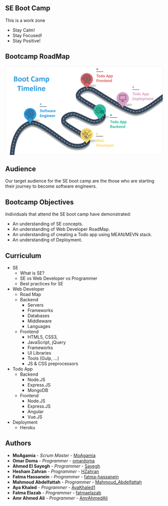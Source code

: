 ## SE Boot Camp
This is a work zone
* Stay Calm!
* Stay Focused!
* Stay Positive!

## Bootcamp RoadMap
![Bootcamp RoadMap](https://raw.githubusercontent.com/MoAgamia/SE-Boot-Camp/master/Bootcamp-Slides/Bootcamp-Assests/SE-Bootcamp-RoadMap.PNG "Bootcamp RoadMap")

## Audience
Our target audience for the SE boot camp are the those who are starting their journey to become software engineers. 

## Bootcamp Objectives
Individuals that attend the SE boot camp have demonstrated:
* An understanding of SE concepts. 
* An understanding of Web Developer RoadMap.
* An understanding of creating a Todo app using MEAN/MEVN stack.
* An understanding of Deployment.

## Curriculum
* SE
  * What is SE?
  * SE vs Web Developer vs Programmer
  * Best practices for SE
* Web Developer 
  * Road Map
  * Backend
    * Servers
    * Frameworks
    * Databases
    * Middleware
    * Languages
  * Frontend
    * HTML5, CSS3, 
    * JavaScript, jQuery
    * Frameworks
    * UI Libraries
    * Tools (Gulp, ...)
    * JS & CSS preprocessors
* Todo App
    * Backend
        * Node.JS
        * Express.JS
        * MongoDB
    * Frontend
        * Node.JS
        * Express.JS
        * Angular
        * Vue.JS
* Deployment
    * Heroku  

## Authors

* **MoAgamia** - *Scrum Master* - [MoAgamia](https://github.com/MoAgamia)
* **Omar Doma** - *Programmer* - [omardoma](https://github.com/omardoma)
* **Ahmed El Sayegh** - *Programmer* - [Sayegh](https://github.com/Sayegh7)
* **Hesham Zahran** - *Programmer* - [HZahran](https://github.com/HZahran)
* **Fatma Hassanein** - *Programmer* - [fatma-hassanein](https://github.com/fatma-hassanein)
* **Mahmoud Abdelfattah** - *Programmer* - [Mahmoud_Abdelfattah](https://github.com/abdelfattah10)
* **Aya Khaled** - *Programmer* - [AyaKhaled1](https://github.com/AyaKhaled1)
* **Fatma Elazab** - *Programmer* - [fatmaelazab](https://github.com/fatmaelazab)
* **Amr Ahmed Ali** - *Programmer* - [AmrAhmedAli](https://github.com/AmrAhmedAli)


